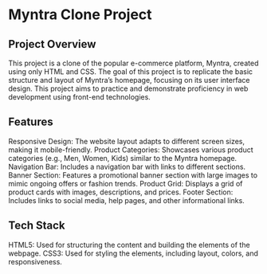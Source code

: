 # Myntra Clone Project
## Project Overview
This project is a clone of the popular e-commerce platform, Myntra, created using only HTML and CSS. The goal of this project is to replicate the basic structure and layout of Myntra’s homepage, focusing on its user interface design. This project aims to practice and demonstrate proficiency in web development using front-end technologies.

## Features
Responsive Design: The website layout adapts to different screen sizes, making it mobile-friendly.
Product Categories: Showcases various product categories (e.g., Men, Women, Kids) similar to the Myntra homepage.
Navigation Bar: Includes a navigation bar with links to different sections.
Banner Section: Features a promotional banner section with large images to mimic ongoing offers or fashion trends.
Product Grid: Displays a grid of product cards with images, descriptions, and prices.
Footer Section: Includes links to social media, help pages, and other informational links.
## Tech Stack
HTML5: Used for structuring the content and building the elements of the webpage.
CSS3: Used for styling the elements, including layout, colors, and responsiveness.

